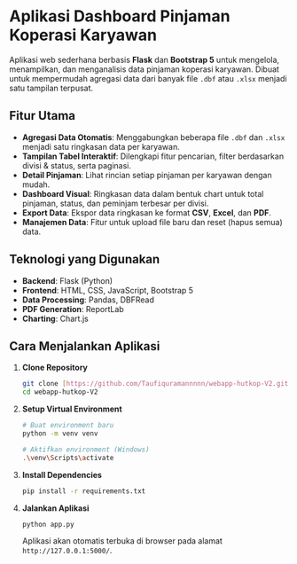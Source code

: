 # Aplikasi Dashboard Pinjaman Koperasi Karyawan

Aplikasi web sederhana berbasis **Flask** dan **Bootstrap 5** untuk mengelola, menampilkan, dan menganalisis data pinjaman koperasi karyawan. Dibuat untuk mempermudah agregasi data dari banyak file `.dbf` atau `.xlsx` menjadi satu tampilan terpusat.

## Fitur Utama

-   **Agregasi Data Otomatis**: Menggabungkan beberapa file `.dbf` dan `.xlsx` menjadi satu ringkasan data per karyawan.
-   **Tampilan Tabel Interaktif**: Dilengkapi fitur pencarian, filter berdasarkan divisi & status, serta paginasi.
-   **Detail Pinjaman**: Lihat rincian setiap pinjaman per karyawan dengan mudah.
-   **Dashboard Visual**: Ringkasan data dalam bentuk chart untuk total pinjaman, status, dan peminjam terbesar per divisi.
-   **Export Data**: Ekspor data ringkasan ke format **CSV**, **Excel**, dan **PDF**.
-   **Manajemen Data**: Fitur untuk upload file baru dan reset (hapus semua) data.

## Teknologi yang Digunakan

-   **Backend**: Flask (Python)
-   **Frontend**: HTML, CSS, JavaScript, Bootstrap 5
-   **Data Processing**: Pandas, DBFRead
-   **PDF Generation**: ReportLab
-   **Charting**: Chart.js

## Cara Menjalankan Aplikasi

1.  **Clone Repository**
    ```bash
    git clone [https://github.com/Taufiquramannnnn/webapp-hutkop-V2.git](https://github.com/Taufiquramannnnn/webapp-hutkop-V2.git)
    cd webapp-hutkop-V2
    ```

2.  **Setup Virtual Environment**
    ```bash
    # Buat environment baru
    python -m venv venv

    # Aktifkan environment (Windows)
    .\venv\Scripts\activate
    ```

3.  **Install Dependencies**
    ```bash
    pip install -r requirements.txt
    ```

4.  **Jalankan Aplikasi**
    ```bash
    python app.py
    ```
    Aplikasi akan otomatis terbuka di browser pada alamat `http://127.0.0.1:5000/`.